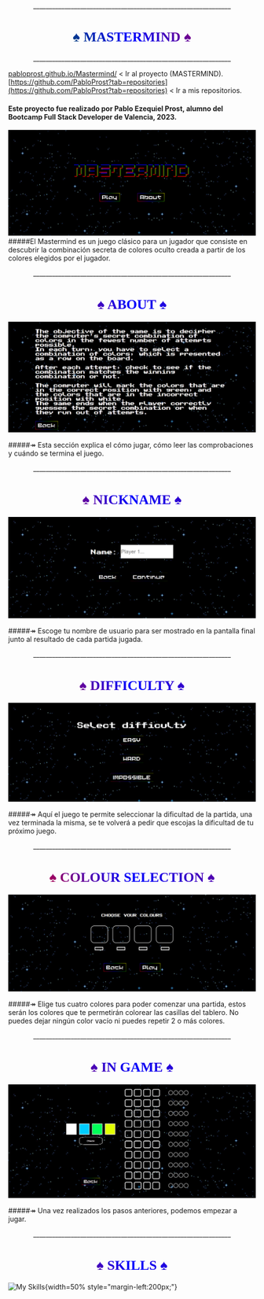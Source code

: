 <link href="https://fonts.cdnfonts.com/css/Public-pixel" rel="stylesheet">
<p align="center">_______________________________________________________________</p>
<h1 style="text-align: center; font-family:'Public pixel'; background-image: linear-gradient(45deg, green, blue, red); -webkit-background-clip: text; color: transparent; font-size: 2em;">♠️ <u>MASTERMIND</u> ♠️</h1>
<p align="center">_______________________________________________________________</p>

[pabloprost.github.io/Mastermind/](pabloprost.github.io/Mastermind/) < Ir al proyecto (MASTERMIND).</br>
[https://github.com/PabloProst?tab=repositories](https://github.com/PabloProst?tab=repositories) < Ir a mis repositorios.


<h4>Este proyecto fue realizado por Pablo Ezequiel Prost, alumno del Bootcamp Full Stack Developer de Valencia, 2023.</h4>

![MAIN PAGE](img/mainpage.png)
#####El Mastermind es un juego clásico para un jugador que consiste en descubrir la combinación secreta de colores oculto creada a partir de los colores elegidos por el jugador.
</br>
<p align="center">_______________________________________________________________</p>
<h1 style="text-align: center; font-family:'Public pixel'; background-image: linear-gradient(45deg, red, blue, purple); -webkit-background-clip: text; color: transparent; font-size: 2em;">♠️ <u>ABOUT</u> ♠️</h1>

![ABOUT](img/about.png)

#####↠ Esta sección explica el cómo jugar, cómo leer las comprobaciones y cuándo se termina el juego.
</br>
<p align="center">_______________________________________________________________</p>

<h1 style="text-align: center; font-family:'Public pixel'; background-image: linear-gradient(45deg, red, blue, purple); -webkit-background-clip: text; color: transparent; font-size: 2em;">♠️ <u>NICKNAME</u> ♠️</h1>

![NICKNAME](img/nickname.png)

#####↠ Escoge tu nombre de usuario para ser mostrado en la pantalla final junto al resultado de cada partida jugada.
</br>
<p align="center">_______________________________________________________________</p>

<h1 style="text-align: center; font-family:'Public pixel'; background-image: linear-gradient(45deg, red, blue, purple); -webkit-background-clip: text; color: transparent; font-size: 2em;">♠️ <u>DIFFICULTY</u> ♠️</h1>

![DIFFICULTY](img/difficulty.png)

#####↠ Aquí el juego te permite seleccionar la dificultad de la partida, una vez terminada la misma, se te volverá a pedir que escojas la dificultad de tu próximo juego.
</br>

<p align="center">_______________________________________________________________</p>

<h1 style="text-align: center; font-family:'Public pixel'; background-image: linear-gradient(45deg, red, blue, purple); -webkit-background-clip: text; color: transparent; font-size: 2em;">♠️ <u>COLOUR SELECTION</u> ♠️</h1>

![COLOURSELECTION](img/colourselection.png)

#####↠ Elige tus cuatro colores para poder comenzar una partida, estos serán los colores que te permetirán colorear las casillas del tablero. No puedes dejar ningún color vacío ni puedes repetir 2 o más colores.
</br>
<p align="center">_______________________________________________________________</p>

<h1 style="text-align: center; font-family:'Public pixel'; background-image: linear-gradient(45deg, red, blue, purple); -webkit-background-clip: text; color: transparent; font-size: 2em;">♠️ <u>IN GAME</u> ♠️</h1>

![EASYMODE](img/easymode.png)

#####↠ Una vez realizados los pasos anteriores, podemos empezar a jugar.
</br>
<p align="center">_______________________________________________________________</p>



<h1 style="text-align: center; font-family:'Public pixel'; background-image: linear-gradient(45deg, red, blue, purple); -webkit-background-clip: text; color: transparent; font-size: 2em;">♠️ <u>SKILLS</u> ♠️</h1>


![My Skills](https://skills.thijs.gg/icons?i=html,js,css){width=50% style="margin-left:200px;"}
